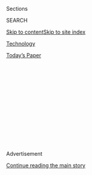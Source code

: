 <div id="app">

<div>

<div>

<div>

<div class="NYTAppHideMasthead css-1q2w90k e1suatyy0">

<div class="section css-ui9rw0 e1suatyy2">

<div class="css-eph4ug er09x8g0">

<div class="css-6n7j50">

</div>

<span class="css-1dv1kvn">Sections</span>

<div class="css-10488qs">

<span class="css-1dv1kvn">SEARCH</span>

</div>

[Skip to content](#site-content)[Skip to site
index](#site-index)

</div>

<div id="masthead-section-label" class="css-1wr3we4 eaxe0e00">

[Technology](https://www.nytimes.com/section/technology)

</div>

<div class="css-10698na e1huz5gh0">

</div>

</div>

<div id="masthead-bar-one" class="section hasLinks css-15hmgas e1csuq9d3">

<div class="css-uqyvli e1csuq9d0">

</div>

<div class="css-1uqjmks e1csuq9d1">

</div>

<div class="css-9e9ivx">

[](https://myaccount.nytimes.com/auth/login?response_type=cookie&client_id=vi)

</div>

<div class="css-1bvtpon e1csuq9d2">

[Today’s
Paper](https://www.nytimes.com/section/todayspaper)

</div>

</div>

</div>

</div>

<div data-aria-hidden="false">

<div id="site-content" data-role="main">

<div>

<div class="css-1aor85t" style="opacity:0.000000001;z-index:-1;visibility:hidden">

<div class="css-1hqnpie">

<div class="css-epjblv">

<span class="css-17xtcya">[Technology](/section/technology)</span><span class="css-x15j1o">|</span><span class="css-fwqvlz">Hackers
Tell the Story of the Twitter Attack From the
Inside</span>

</div>

<div class="css-k008qs">

<div class="css-1iwv8en">

<span class="css-18z7m18"></span>

<div>

</div>

</div>

<span class="css-1n6z4y">https://nyti.ms/2ZFjKPm</span>

<div class="css-1705lsu">

<div class="css-4xjgmj">

<div class="css-4skfbu" data-role="toolbar" data-aria-label="Social Media Share buttons, Save button, and Comments Panel with current comment count" data-testid="share-tools">

  - 
  - 
  - 
  - 
    
    <div class="css-6n7j50">
    
    </div>

  - 

</div>

</div>

</div>

</div>

</div>

</div>

<div id="NYT_TOP_BANNER_REGION" class="css-13pd83m">

</div>

<div id="top-wrapper" class="css-1sy8kpn">

<div id="top-slug" class="css-l9onyx">

Advertisement

</div>

[Continue reading the main
story](#after-top)

<div class="ad top-wrapper" style="text-align:center;height:100%;display:block;min-height:250px">

<div id="top" class="place-ad" data-position="top" data-size-key="top">

</div>

</div>

<div id="after-top">

</div>

</div>

<div>

<div id="sponsor-wrapper" class="css-1hyfx7x">

<div id="sponsor-slug" class="css-19vbshk">

Supported by

</div>

[Continue reading the main
story](#after-sponsor)

<div id="sponsor" class="ad sponsor-wrapper" style="text-align:center;height:100%;display:block">

</div>

<div id="after-sponsor">

</div>

</div>

<div class="css-186x18t">

</div>

<div class="css-1vkm6nb ehdk2mb0">

# Hackers Tell the Story of the Twitter Attack From the Inside

</div>

Several people involved in the events that took down Twitter this week
spoke with The Times, giving the first account of what happened as a
pursuit of Bitcoin spun out of control.

<div class="css-79elbk" data-testid="photoviewer-wrapper">

<div class="css-z3e15g" data-testid="photoviewer-wrapper-hidden">

</div>

<div class="css-1a48zt4 ehw59r15" data-testid="photoviewer-children">

![<span class="css-16f3y1r e13ogyst0" data-aria-hidden="true">Twitter’s
headquarters in San Francisco. Interviews indicate that an attack on
well-known accounts was the work of a group of young people, not a
nation or a sophisticated
network.</span><span class="css-cnj6d5 e1z0qqy90" itemprop="copyrightHolder"><span class="css-1ly73wi e1tej78p0">Credit...</span><span><span>Jim
Wilson/The New York
Times</span></span></span>](https://static01.nyt.com/images/2020/07/17/business/17twitter/merlin_161161320_11215742-9ce6-4748-a87a-d905b1324c4b-articleLarge.jpg?quality=75&auto=webp&disable=upscale)

</div>

</div>

<div class="css-18e8msd">

<div class="css-vp77d3 epjyd6m0">

<div class="css-1baulvz">

By [<span class="css-1baulvz" itemprop="name">Nathaniel
Popper</span>](https://www.nytimes.com/by/nathaniel-popper) and
[<span class="css-1baulvz last-byline" itemprop="name">Kate
Conger</span>](https://www.nytimes.com/by/kate-conger)

</div>

</div>

  - 
    
    <div class="css-ld3wwf e16638kd2">
    
    Published July 17, 2020Updated July 31,
    2020
    
    </div>

  - 
    
    <div class="css-4xjgmj">
    
    <div class="css-pvvomx" data-role="toolbar" data-aria-label="Social Media Share buttons, Save button, and Comments Panel with current comment count" data-testid="share-tools">
    
      - 
      - 
      - 
      - 
        
        <div class="css-6n7j50">
        
        </div>
    
      - 
    
    </div>
    
    </div>

</div>

</div>

<div class="section meteredContent css-1r7ky0e" name="articleBody" itemprop="articleBody">

<div class="css-1fanzo5 StoryBodyCompanionColumn">

<div class="css-53u6y8">

OAKLAND, Calif. — A Twitter hacking scheme that targeted political,
corporate and cultural elites this week began with a teasing message
between two hackers late Tuesday on the online messaging platform
Discord.

</div>

</div>

<div>

</div>

<div class="css-1fanzo5 StoryBodyCompanionColumn">

<div class="css-53u6y8">

“yoo bro,” wrote a user named “Kirk,” according to a screenshot of the
conversation shared with The New York Times. “i work at twitter / don’t
show this to anyone / seriously.”

He then demonstrated that he could take control of valuable Twitter
accounts — the sort of thing that would require insider access to the
company’s computer network.

</div>

</div>

<div class="css-1fanzo5 StoryBodyCompanionColumn">

<div class="css-53u6y8">

The hacker who received the message, using the screen name “lol,”
decided over the next 24 hours that Kirk did not actually work for
Twitter because he was too willing to damage the company. But Kirk did
have access to Twitter’s most sensitive tools, which allowed him to take
control of almost any Twitter account, including those of former
President Barack Obama, Joseph R. Biden Jr., Elon Musk and many other
celebrities.

Despite global attention on the intrusion, which has shaken confidence
in Twitter and the [security provided by other technology
companies](https://www.nytimes.com/2020/07/16/us/politics/twitter-hack.html),
the basic details of who were responsible, and how they did it, have
been a mystery. Officials are still in the early stages of their
investigation.

But four people who participated in the scheme spoke with The Times and
shared numerous logs and screen shots of the conversations they had on
Tuesday and Wednesday, demonstrating their involvement both before and
after the hack became public.

The interviews indicate that the attack was not the work of a single
country like Russia or a sophisticated group of hackers. Instead, it was
done by a group of young people — one of whom says he lives at home with
his mother — who got to know one another because of their obsession with
owning early or unusual screen names, particularly one letter or number,
like @y or @6.

The Times verified that the four people were connected to the hack by
matching their social media and cryptocurrency accounts to accounts that
were involved with the events on Wednesday. They also presented
corroborating evidence of their involvement, like the logs from their
conversations on Discord, a messaging platform popular with gamers and
hackers, and Twitter.

</div>

</div>

<div class="css-1fanzo5 StoryBodyCompanionColumn">

<div class="css-53u6y8">

Playing a central role in the attack was Kirk, who was taking money in
and out of the same Bitcoin address as the day went on, according to an
analysis of the Bitcoin transactions by The Times, with assistance from
the research firm Chainalysis.

But the identity of Kirk, his motivation and whether he shared his
access to Twitter with anyone else remain a mystery even to the people
who worked with him. It is still unclear how much Kirk used his access
to the accounts of people like Mr. Biden and Mr. Musk to gain more
privileged information, like their private conversations on Twitter.

The hacker “lol” and another one he worked with, who went by the screen
name “ever so anxious,” told The Times that they wanted to talk about
their work with Kirk in order to prove that they had only facilitated
the purchases and takeovers of lesser-known Twitter addresses early in
the day. They said they had not continued to work with Kirk once he
began more high-profile attacks around 3:30 p.m. Eastern time on
Wednesday.

“I just wanted to tell you my story because i think you might be able to
clear some thing up about me and ever so anxious,” “lol” said in a chat
on Discord, where he shared all the logs of his conversation with Kirk
and proved his ownership of the cryptocurrency accounts he used to
transact with Kirk.

“lol” did not confirm his real-world identity, but said he lived on the
West Coast and was in his 20s. “ever so anxious” said he was 19 and
lived in the south of England with his mother.

Investigators looking into the attacks said several of the details given
by the hackers lined up with what they have learned so far, including
Kirk’s involvement both in the big hacks later in the day and the
lower-profile attacks early on Wednesday.

The Times was initially put in touch with the hackers by a security
researcher in California, Haseeb Awan, who was communicating with them
because, he said, a number of them had previously targeted him and a
Bitcoin-related company he once owned. They also unsuccessfully targeted
his current company, [Efani](https://www.efani.com/), a secure phone
provider.

</div>

</div>

<div class="css-1fanzo5 StoryBodyCompanionColumn">

<div class="css-53u6y8">

The user known as Kirk did not have much of a reputation in hacker
circles before Wednesday. His profile on Discord had been created only
on July 7.

But “lol” and “ever so anxious” were well known on the website
OGusers.com, where hackers have met for years to buy and sell valuable
social media screen names, security experts said.

For online gamers, Twitter users and hackers, so-called O.G. user names
— usually a short word or even a number — are hotly desired. These
eye-catching handles are often snapped up by early adopters of a new
online platform, the “original gangsters” of a fresh app.

Users who arrive on the platform later often crave the credibility of an
O.G. user name, and will pay thousands of dollars to hackers who steal
them from their original
owners.

<div class="css-79elbk" data-testid="photoviewer-wrapper">

<div class="css-z3e15g" data-testid="photoviewer-wrapper-hidden">

</div>

<div class="css-1a48zt4 ehw59r15" data-testid="photoviewer-children">

<div class="css-zgakxe erfvjey0">

<span class="css-1ly73wi e1tej78p0">Image</span>

<div class="css-zjzyr8">

<div data-testid="lazyimage-container" style="height:609.8843322818086px">

</div>

</div>

</div>

<span class="css-16f3y1r e13ogyst0" data-aria-hidden="true">A
conversation between “ever so anxious” and Kirk regarding Twitter
accounts for sale. A cryptocurrency account address has been redacted
from the screenshot.</span>

</div>

</div>

Kirk connected with “lol” late Tuesday and then “ever so anxious” on
Discord early on Wednesday, and asked if they wanted to be his
middlemen, selling Twitter accounts to the online underworld where they
were known. They would take a cut from each transaction.

In one of the first transactions, “lol” brokered a deal for someone who
was willing to pay $1,500, in Bitcoin, for the Twitter user name @y. The
money went to the same Bitcoin wallet that Kirk used later in the day
when he got payments from hacking the Twitter accounts of celebrities,
the public ledger of Bitcoin transactions shows.

</div>

</div>

<div class="css-1fanzo5 StoryBodyCompanionColumn">

<div class="css-53u6y8">

The group posted an ad on OGusers.com, offering Twitter handles in
exchange for Bitcoin. “ever so anxious” took the screen name @anxious,
which he had long coveted. (His personalized details still sit atop the
suspended account.)

“i just kinda found it cool having a username that other people would
want,” “ever so anxious” said in a chat with The Times.

As the morning went on, customers poured in and the prices that Kirk
demanded went up. He also demonstrated how much access he had to
Twitter’s systems. He was able to quickly change the most fundamental
security settings on any user name and sent out pictures of Twitter’s
internal dashboards as proof that he had taken control of the requested
accounts.

The group handed over @dark, @w, @l, @50 and @vague, among many others.

</div>

</div>

<div class="css-79elbk" data-testid="photoviewer-wrapper">

<div class="css-z3e15g" data-testid="photoviewer-wrapper-hidden">

</div>

<div class="css-1a48zt4 ehw59r15" data-testid="photoviewer-children">

![<span class="css-16f3y1r e13ogyst0" data-aria-hidden="true">A
screenshot, sent out by Kirk after he gave a customer access to an
account, showing Twitter’s back end for the @R9
account.</span>](https://static01.nyt.com/images/2020/07/17/business/17twitter2/merlin_174683604_e451ec1d-d8ba-4c25-9d35-f960495228c1-articleLarge.jpg?quality=75&auto=webp&disable=upscale)

</div>

</div>

<div class="css-1fanzo5 StoryBodyCompanionColumn">

<div class="css-53u6y8">

One of their customers was another well-known figure among hackers
dealing in user names — a young man known as “PlugWalkJoe.” On Thursday,
PlugWalkJoe was the [subject of an
article](https://krebsonsecurity.com/2020/07/whos-behind-wednesdays-epic-twitter-hack/)
by the security journalist Brian Krebs, who identified the hacker as a
key player in the Twitter intrusion.

Discord logs show that while PlugWalkJoe acquired the Twitter account @6
through “ever so anxious,” and briefly personalized it, he was not
otherwise involved in the conversation. PlugWalkJoe, who said his real
name is Joseph O’Connor, added in an interview with The Times that he
had been getting a massage near his current home in Spain as the events
occurred.

“I don’t care,” said Mr. O’Connor, who said he was 21 and British. “They
can come arrest me. I would laugh at them. I haven’t done anything.”

</div>

</div>

<div class="css-1fanzo5 StoryBodyCompanionColumn">

<div class="css-53u6y8">

Mr. O'Connor said other hackers had informed him that Kirk got access to
the Twitter credentials when he found a way into Twitter’s internal
Slack messaging channel and saw them posted there, along with a service
that gave him access to the company’s servers. People investigating the
case said that was consistent with what they had learned so far. A
Twitter spokesman declined to comment, citing the active investigation.

All of the transactions involving “lol” and “ever so anxious” took place
before the world knew what was going on. But shortly before 3:30 p.m.,
tweets from the biggest cryptocurrency companies, like Coinbase, started
asking for Bitcoin donations to the site cryptoforhealth.com.

“we just hit cb,” an abbreviation for Coinbase, Kirk wrote to “lol” on
Discord a minute after taking over the company’s Twitter account.

The public ledger of Bitcoin transactions shows that the Bitcoin wallet
that paid to set up cryptoforhealth.com was the wallet that Kirk had
been using all morning, according to three investigators, who said they
could not speak on the record because of the open investigation.

In several messages on Wednesday morning, “ever so anxious” talked about
his need to get some sleep, given that it was later in the day in
England. Shortly before the big hacks began, he sent a phone message to
his girlfriend saying, “nap time nap time,” and he disappeared from the
Discord logs.

Kirk quickly escalated his efforts, posting a message from accounts
belonging to celebrities like Kanye West and tech titans like Jeff
Bezos: Send Bitcoin to a specific account and your money would be sent
back, doubled.

Shortly after 6 p.m., Twitter seemed to catch up with the attacker, and
the messages stopped. But the company had to turn off access for broad
swaths of users, and days later, the company was still piecing together
what had happened.

</div>

</div>

<div class="css-1fanzo5 StoryBodyCompanionColumn">

<div class="css-53u6y8">

Twitter said in a [blog
post](https://blog.twitter.com/en_us/topics/company/2020/an-update-on-our-security-incident.html)
that the attackers had targeted 130 accounts, gaining access and
tweeting from 45 of that set. They were able to download data from eight
of the accounts, the company added.

“We’re acutely aware of our responsibilities to the people who use our
service and to society more generally,” the blog post read. “We’re
embarrassed, we’re disappointed, and more than anything, we’re sorry.”

When “ever so anxious” woke up just after 2:30 a.m. in Britain, he
looked online, saw what had happened and sent a disappointed message to
his fellow middleman, “lol.”

“i’m not sad more just annoyed. i mean he only made 20 btc,” he said,
referring to Kirk’s Bitcoin profits from the scam, which translated to
about $180,000.

Kirk, whoever he was, had stopped responding to his middlemen and had
disappeared.

</div>

</div>

<div>

</div>

</div>

<div>

</div>

<div>

</div>

<div>

</div>

<div>

<div id="bottom-wrapper" class="css-1ede5it">

<div id="bottom-slug" class="css-l9onyx">

Advertisement

</div>

[Continue reading the main
story](#after-bottom)

<div id="bottom" class="ad bottom-wrapper" style="text-align:center;height:100%;display:block;min-height:90px">

</div>

<div id="after-bottom">

</div>

</div>

</div>

</div>

</div>

## Site Index

<div>

</div>

## Site Information Navigation

  - [© <span>2020</span> <span>The New York Times
    Company</span>](https://help.nytimes.com/hc/en-us/articles/115014792127-Copyright-notice)

<!-- end list -->

  - [NYTCo](https://www.nytco.com/)
  - [Contact
    Us](https://help.nytimes.com/hc/en-us/articles/115015385887-Contact-Us)
  - [Work with us](https://www.nytco.com/careers/)
  - [Advertise](https://nytmediakit.com/)
  - [T Brand Studio](http://www.tbrandstudio.com/)
  - [Your Ad
    Choices](https://www.nytimes.com/privacy/cookie-policy#how-do-i-manage-trackers)
  - [Privacy](https://www.nytimes.com/privacy)
  - [Terms of
    Service](https://help.nytimes.com/hc/en-us/articles/115014893428-Terms-of-service)
  - [Terms of
    Sale](https://help.nytimes.com/hc/en-us/articles/115014893968-Terms-of-sale)
  - [Site
    Map](https://spiderbites.nytimes.com)
  - [Help](https://help.nytimes.com/hc/en-us)
  - [Subscriptions](https://www.nytimes.com/subscription?campaignId=37WXW)

</div>

</div>

</div>

</div>
